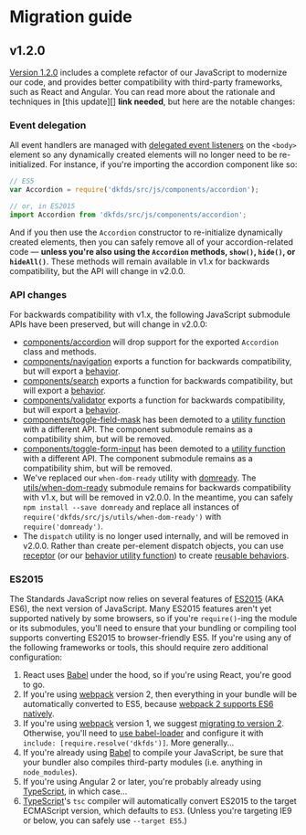 # Migration guide

## v1.2.0
[Version 1.2.0](https://github.com/18F/web-design-standards/releases/tag/v1.2.0)
includes a complete refactor of our JavaScript to modernize our code, and provides
better compatibility with third-party frameworks, such as React and Angular. You
can read more about the rationale and techniques in [this update][] **link needed**,
but here are the notable changes:

### Event delegation
All event handlers are managed with [delegated event listeners][event delegation]
on the `<body>` element so any dynamically created elements will no longer need
to be re-initialized. For instance, if you're importing the accordion component
like so:

```js
// ES5
var Accordion = require('dkfds/src/js/components/accordion');

// or, in ES2015
import Accordion from 'dkfds/src/js/components/accordion';
```

And if you then use the `Accordion` constructor to re-initialize dynamically created
elements, then you can safely remove all of your accordion-related code — **unless
you're also using the `Accordion` methods, `show()`, `hide()`, or `hideAll()`**.
These methods will remain available in v1.x for backwards compatibility, but the
API will change in v2.0.0.

### API changes
For backwards compatibility with v1.x, the following JavaScript submodule APIs have been preserved, but will change in v2.0.0:

* [components/accordion](src/js/components/accordion.js) will drop support for the exported `Accordion` class and methods.
* [components/navigation](src/js/components/navigation.js) exports a function for backwards compatibility, but will export a [behavior].
* [components/search](src/js/components/search.js) exports a function for backwards compatibility, but will export a [behavior].
* [components/validator](src/js/components/validator.js) exports a function for backwards compatibility, but will export a [behavior].
* [components/toggle-field-mask](src/js/components/toggle-field-mask.js) has been demoted to a [utility function](src/js/utils/toggle-field-mask.js) with a different API. The component submodule remains as a compatibility shim, but will be removed.
* [components/toggle-form-input](src/js/components/toggle-form-input.js) has been demoted to a [utility function](src/js/utils/toggle-form-input.js) with a different API. The component submodule remains as a compatibility shim, but will be removed.
* We've replaced our `when-dom-ready` utility with [domready](https://www.npmjs.com/package/domready). The [utils/when-dom-ready](src/js/utils/when-dom-ready.js) submodule remains for backwards compatibility with v1.x, but will be removed in v2.0.0. In the meantime, you can safely `npm install --save domready` and replace all instances of `require('dkfds/src/js/utils/when-dom-ready')` with `require('domready')`.
* The `dispatch` utility is no longer used internally, and will be removed in v2.0.0. Rather than create per-element dispatch objects, you can use [receptor][] (or our [behavior utility function](src/js/utils/behavior.js)) to create [reusable behaviors][behavior].

### ES2015
The Standards JavaScript now relies on several features of [ES2015][] (AKA ES6),
the next version of JavaScript. Many ES2015 features aren't yet supported
natively by some browsers, so if you're `require()`-ing the module or its submodules,
you'll need to ensure that your bundling or compiling tool supports converting
ES2015 to browser-friendly ES5. If you're using any of the following frameworks or
tools, this should require zero additional configuration:

1. React uses [Babel] under the hood, so if you're using React, you're good to go.
1. If you're using [webpack] version 2, then everything in your bundle will be
   automatically converted to ES5, because
   [webpack 2 supports ES6 natively](https://webpack.js.org/api/module-methods/#es6-recommended-).
1. If you're using [webpack] version 1, we suggest
   [migrating to version 2](https://webpack.js.org/guides/migrating/). Otherwise,
   you'll need to [use babel-loader](http://jamesknelson.com/using-es6-in-the-browser-with-babel-6-and-webpack/)
   and configure it with `include: [require.resolve('dkfds')]`. More generally...
1. If you're already using [Babel] to compile your JavaScript, be sure that your
   bundler also compiles third-party modules (i.e. anything in `node_modules`).
1. If you're using Angular 2 or later, you're probably already using [TypeScript],
   in which case...
1. [TypeScript]'s `tsc` compiler will automatically convert ES2015 to the target
   ECMAScript version, which defaults to `ES3`. (Unless you're targeting IE9 or
   below, you can safely use `--target ES5`.)
  

[behavior]: https://github.com/shawnbot/receptor#behavior
[Babel]: https://babeljs.io/
[ES2015]: https://babeljs.io/learn-es2015/
[event delegation]: https://davidwalsh.name/event-delegate
[receptor]: https://github.com/shawnbot/receptor
[TypeScript]: https://www.typescriptlang.org/
[webpack]: https://webpack.js.org/

